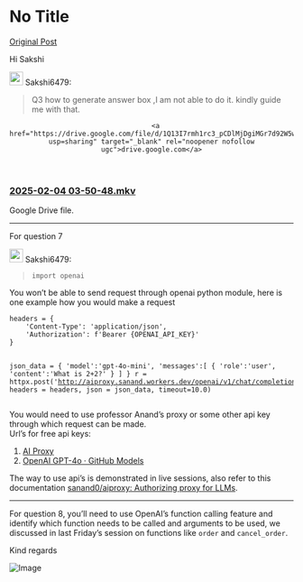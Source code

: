 # No Title

[Original Post](https://discourse.onlinedegree.iitm.ac.in/t/163247/136)

<p>Hi Sakshi</p>
<aside class="quote group-ds-students" data-username="Sakshi6479" data-post="135" data-topic="163247">
<div class="title">
<div class="quote-controls"></div>
<img alt="" width="24" height="24" src="https://dub1.discourse-cdn.com/flex013/user_avatar/discourse.onlinedegree.iitm.ac.in/sakshi6479/48/110446_2.png" class="avatar"> Sakshi6479:</div>
<blockquote>
<p>Q3 how to generate answer box ,I am not able to do it. kindly guide me with that.</p>
</blockquote>
</aside>
<aside class="onebox googledrive" data-onebox-src="https://drive.google.com/file/d/1Q13I7rmh1rc3_pCDlMjDgiMGr7d92W5w/view?usp=sharing">
  <header class="source">

      <a href="https://drive.google.com/file/d/1Q13I7rmh1rc3_pCDlMjDgiMGr7d92W5w/view?usp=sharing" target="_blank" rel="noopener nofollow ugc">drive.google.com</a>
  </header>

  <article class="onebox-body">
      <a href="https://drive.google.com/file/d/1Q13I7rmh1rc3_pCDlMjDgiMGr7d92W5w/view?usp=sharing" target="_blank" rel="noopener nofollow ugc"><span class="googledocs-onebox-logo g-drive-logo"></span></a>



<h3><a href="https://drive.google.com/file/d/1Q13I7rmh1rc3_pCDlMjDgiMGr7d92W5w/view?usp=sharing" target="_blank" rel="noopener nofollow ugc">2025-02-04 03-50-48.mkv</a></h3>

<p>Google Drive file.</p>

  </article>

  <div class="onebox-metadata">
    
    
  </div>

  <div style="clear: both"></div>
</aside>

<hr>
<p>For question 7</p>
<aside class="quote group-ds-students" data-username="Sakshi6479" data-post="135" data-topic="163247">
<div class="title">
<div class="quote-controls"></div>
<img alt="" width="24" height="24" src="https://dub1.discourse-cdn.com/flex013/user_avatar/discourse.onlinedegree.iitm.ac.in/sakshi6479/48/110446_2.png" class="avatar"> Sakshi6479:</div>
<blockquote>
<pre><code class="lang-auto">import openai
</code></pre>
</blockquote>
</aside>
<p>You won’t be able to send request through openai python module, here is one example how you would make a request</p>
<pre><code class="lang-auto">headers = {
    'Content-Type': 'application/json',
    'Authorization': f'Bearer {OPENAI_API_KEY}'
}

json_data = {
    'model':'gpt-4o-mini',
    'messages':[
        {
            'role':'user',
            'content':'What is 2+2?'
        }
    ]
}
r = httpx.post('http://aiproxy.sanand.workers.dev/openai/v1/chat/completions', headers = headers, json = json_data, timeout=10.0)
</code></pre>
<p>You would need to use professor Anand’s proxy or some other api key through which request can be made.<br>
Url’s for free api keys:</p>
<ol>
<li><a href="https://aiproxy.sanand.workers.dev/" rel="noopener nofollow ugc">AI Proxy</a></li>
<li><a href="https://github.com/marketplace/models/azure-openai/gpt-4o/playground" rel="noopener nofollow ugc">OpenAI GPT-4o · GitHub Models</a></li>
</ol>
<p>The way to use api’s is demonstrated in live sessions, also refer to this documentation <a href="https://github.com/sanand0/aiproxy" rel="noopener nofollow ugc">sanand0/aiproxy: Authorizing proxy for LLMs</a>.</p>
<hr>
<p>For question 8, you’ll need to use OpenAI’s function calling feature and identify which function needs to be called and arguments to be used, we discussed in last Friday’s session on functions like <code>order</code> and <code>cancel_order</code>.</p>
<p>Kind regards</p>

![Image](https://dub1.discourse-cdn.com/flex013/user_avatar/discourse.onlinedegree.iitm.ac.in/sakshi6479/48/110446_2.png)